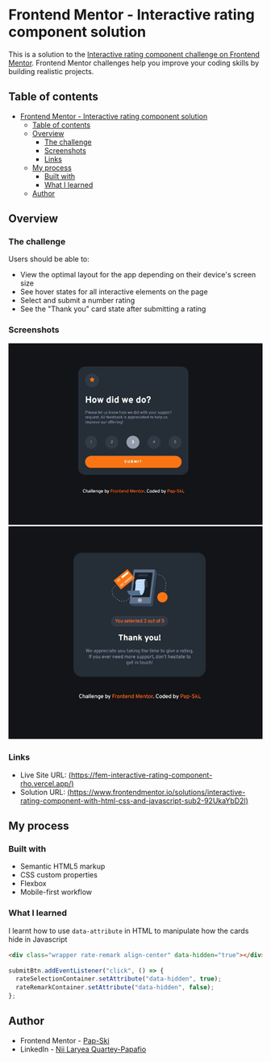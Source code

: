 # Frontend Mentor - Interactive rating component solution

This is a solution to the [Interactive rating component challenge on Frontend Mentor](https://www.frontendmentor.io/challenges/interactive-rating-component-koxpeBUmI). Frontend Mentor challenges help you improve your coding skills by building realistic projects.

## Table of contents

- [Frontend Mentor - Interactive rating component solution](#frontend-mentor---interactive-rating-component-solution)
  - [Table of contents](#table-of-contents)
  - [Overview](#overview)
    - [The challenge](#the-challenge)
    - [Screenshots](#screenshots)
    - [Links](#links)
  - [My process](#my-process)
    - [Built with](#built-with)
    - [What I learned](#what-i-learned)
  - [Author](#author)

## Overview

### The challenge

Users should be able to:

- View the optimal layout for the app depending on their device's screen size
- See hover states for all interactive elements on the page
- Select and submit a number rating
- See the "Thank you" card state after submitting a rating

### Screenshots

![](./screenshot-rateSelection.jpg)
![](./screenshot-rateRemark.jpg)

### Links

- Live Site URL: [(https://fem-interactive-rating-component-rho.vercel.app/)](https://fem-interactive-rating-component-rho.vercel.app/)
- Solution URL: [(https://www.frontendmentor.io/solutions/interactive-rating-component-with-html-css-and-javascript-sub2-92UkaYbD2l)](https://www.frontendmentor.io/solutions/interactive-rating-component-with-html-css-and-javascript-sub2-92UkaYbD2l)

## My process

### Built with

- Semantic HTML5 markup
- CSS custom properties
- Flexbox
- Mobile-first workflow

### What I learned

I learnt how to use `data-attribute` in HTML to manipulate how the cards hide in Javascript

```html
<div class="wrapper rate-remark align-center" data-hidden="true"></div>
```

```js
submitBtn.addEventListener("click", () => {
  rateSelectionContainer.setAttribute("data-hidden", true);
  rateRemarkContainer.setAttribute("data-hidden", false);
};
```

## Author

- Frontend Mentor - [Pap-Ski](https://www.frontendmentor.io/profile/Pap-Ski)
- LinkedIn - [Nii Laryea Quartey-Papafio](https://www.linkedin.com/in/nii-laryea-quartey-papafio-229440176/)
